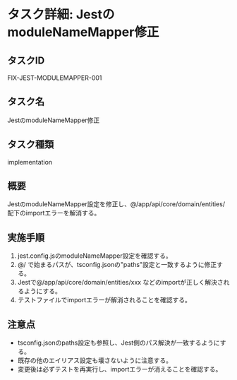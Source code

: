 # タスク詳細: JestのmoduleNameMapper修正

## タスクID

FIX-JEST-MODULEMAPPER-001

## タスク名

JestのmoduleNameMapper修正

## タスク種類

implementation

## 概要

JestのmoduleNameMapper設定を修正し、@/app/api/core/domain/entities/配下のimportエラーを解消する。

## 実施手順

1. jest.config.jsのmoduleNameMapper設定を確認する。
2. @/ で始まるパスが、tsconfig.jsonの"paths"設定と一致するように修正する。
3. Jestで@/app/api/core/domain/entities/xxx などのimportが正しく解決されるようにする。
4. テストファイルでimportエラーが解消されることを確認する。

## 注意点

- tsconfig.jsonのpaths設定も参照し、Jest側のパス解決が一致するようにする。
- 既存の他のエイリアス設定も壊さないように注意する。
- 変更後は必ずテストを再実行し、importエラーが消えることを確認する。
